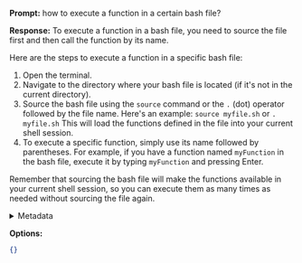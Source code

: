 **Prompt:**
how to execute a function in a certain bash file?

**Response:**
To execute a function in a bash file, you need to source the file first and then call the function by its name. 

Here are the steps to execute a function in a specific bash file:

1. Open the terminal.
2. Navigate to the directory where your bash file is located (if it's not in the current directory).
3. Source the bash file using the `source` command or the `.` (dot) operator followed by the file name. Here's an example: `source myfile.sh` or `. myfile.sh`
   This will load the functions defined in the file into your current shell session.
4. To execute a specific function, simply use its name followed by parentheses. For example, if you have a function named `myFunction` in the bash file, execute it by typing `myFunction` and pressing Enter.

Remember that sourcing the bash file will make the functions available in your current shell session, so you can execute them as many times as needed without sourcing the file again.

<details><summary>Metadata</summary>

- Duration: 6746 ms
- Datetime: 2023-09-12T20:34:20.147523
- Model: gpt-3.5-turbo-0613

</details>

**Options:**
```json
{}
```

